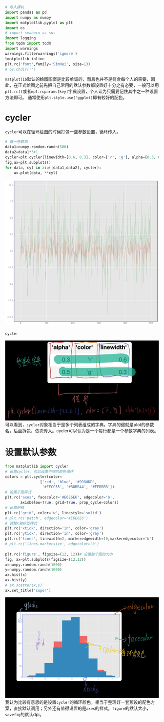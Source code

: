 
```python
# 导入模块
import pandas as pd
import numpy as numpy
import matplotlib.pyplot as plt
import os
# import seaborn as sns
import logging
from tqdm import tqdm
import warnings 
warnings.filterwarnings('ignore')
%matplotlib inline
plt.rc('font',family='SimHei', size=13)
# os.chdir('')
```
`matplotlib`默认的绘图图案是比较单调的，而且也并不是符合每个人的需要，因此，在正式绘图之前先把自己常用的默认参数都设置好十分之有必要，一般可以用`plt.rc()`或者`mpl.rcparams[key]`字典设置，个人认为只需要记住其中之一种设置方法即可。
通常使用`plt.style.use('ggplot)`即有较好的配色。

# cycler
`cycler`可以在循环绘图的时候打包一些参数设置，循环传入。

```python
# 造一些数据
data1=numpy.random.randn(500)
data2=data1*3+1
cycler=plt.cycler(linewidth=[0.6, 0.3], color=['r', 'g'], alpha=[0.3, 0.5])
fig,ax=plt.subplots()
for data, cyl in zip([data1,data2], cycler):
    ax.plot(data, **cyl)
```
![](media/15678224837749.jpg)

```python
cycler
```
![-w611](media/15678145428085.jpg)
可以看到，`cycler`对象相当于是多个列表组成的字典，字典的键就是plot的参数名，后面拆包，依次传入。cycler可以认为是一个每行都是一个参数字典的列表。

# 设置默认参数
```python
from matplotlib import cycler
# 设置cycler，可以设置不同的颜色循环
colors = plt.cycler(color=
                ['red', 'blue', '#9988DD',
                 '#EECC55', '#88BB44', '#FFBBBB'])
# 设置子图样式
plt.rc('axes', facecolor='#E6E6E6', edgecolor='b',
       axisbelow=True, grid=True, prop_cycle=colors)
# 设置网格
plt.rc('grid', color='w', linestyle='solid')
# plt.rc('patch', edgecolor='#E6E6E6')
# 调整x轴标签样式
plt.rc('xtick', direction='in', color='gray')
plt.rc('ytick', direction='in', color='gray')
plt.rc('lines', linewidth=2, markeredgewidth=10,markeredgecolor='b')
# plt.rc('lines.markersize', edgecolor='b')

plt.rc('figure', figsize=(12, 12))# 设置整个图的大小
fig, ax=plt.subplots(figsize=(12,12))
x=numpy.random.randn(1000)
y=numpy.random.randn(1000)
ax.hist(x)
ax.hist(y)
# ax.scatter(x,y)
ax.set_title('super')
```

![-w662](media/15678163360027.jpg)
我认为比较有意思的是设置`cycler`的循环颜色，相当于整理好一套预设的配色方案，直接默认调用；另外还有值得设置的是`axes`的样式，`figure`的默认大小，`savefig`的默认dpi。